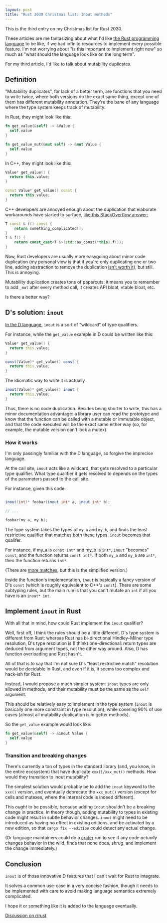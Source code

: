 ```yaml
---
layout: post
title: "Rust 2030 Christmas list: Inout methods"
---
```


This is the third entry on my Christmas list for Rust 2030.

These articles are me fantasizing about what I'd like [the Rust programming language](https://www.rust-lang.org/) to be like, if we had infinite resources to implement every possible feature. I'm not worrying about "is this important to implement right now" so much as "what should the language look like on the long term".

For my third article, I'd like to talk about mutability duplicates.


## Definition

"Mutability duplicates", for lack of a better term, are functions that you need to write twice, where both versions do the exact same thing, except one of them has different mutability annotation. They're the bane of any language where the type system keeps track of mutability.

In Rust, they might look like this:

```rust
fn get_value(&self) -> &Value {
  self.value
}

fn get_value_mut(&mut self) -> &mut Value {
  self.value
}
```

In C++, they might look like this:

```c++
Value* get_value() {
  return this.value;
}

const Value* get_value() const {
  return this.value;
}
```

C++ developers are annoyed enough about the duplication that elaborate workarounds have started to surface, [like this StackOverflow answer:](https://stackoverflow.com/a/47369227/3511753)

```c++
T const & f() const {
    return something_complicated();
}
T & f() {
    return const_cast<T &>(std::as_const(*this).f());
}
```

Now, Rust developers are usually more easygoing about minor code duplication (my personal view is that if you're only duplicating one or two line, adding abstraction to remove the duplication [isn't worth it](https://caseymuratori.com/blog_0015)), but still. This is annoying.

Mutability duplication creates tons of papercuts: it means you to remember to add `_mut` after every method call, it creates API bloat, vtable bloat, etc.

Is there a better way?


## D's solution: `inout`

[In the D language](https://dlang.org/spec/function.html#inout-functions), `inout` is a sort of "wildcard" of type qualifiers.

For instance, while the `get_value` example in D could be written like this:

```d
Value* get_value() {
  return this.value;
}

const(Value)* get_value() const {
  return this.value;
}
```

The idiomatic way to write it is actually

```d
inout(Value)* get_value() inout {
  return this.value;
}
```

Thus, there is no code duplication. Besides being shorter to write, this has a minor documentation advantage: a library user can read the prototype and know that the function can be called with a mutable or immutable object, and that the code executed will be the exact same either way (so, for example, the mutable version can't lock a mutex).

### How it works

I'm only passingly familiar with the D language, so forgive the imprecise language.

At the call site, `inout` acts like a wildcard, that gets resolved to a particular type qualifier. What type qualifier it gets resolved to depends on the types of the parameters passed to the call site.

For instance, given this code:

```d

inout(int)* foobar(inout int* a, inout int* b);

// ...

foobar(my_a, my_b);
```

The type system takes the types of `my_a` and `my_b`, and finds the least restrictive qualifier that matches both these types. `inout` becomes that qualifer.

For instance, if my_a is `const int*` and my_b is `int*`, `inout` "becomes" `const`, and the function returns `const int*`. If both `my_a` and `my_b` are `int*`, then the function returns `int*`.

(There are [more matches](https://dlang.org/spec/function.html#matching-an-inout-parameter), but this is the simplified version.)

Inside the function's implementation, `inout` is basically a fancy version of D's `const` (which is roughly equivalent to C++'s `const`). There are some subtyping rules, but the main rule is that you can't mutate an `int` if all you have is an `inout* int`.


## Implement `inout` in Rust

With all that in mind, how could Rust implement the `inout` qualifier?

Well, first off, I think the rules should be a little different. D's type system is different from Rust: whereas Rust has bi-directional Hindley–Milner type resolution, D's type resolution is (I think) one-directional: return types are deduced from argument types, not the other way around. Also, D has function overloading and Rust hasn't.

All of that is to say that I'm not sure D's "least restrictive match" resolution would be decidable in Rust, and even if it is, it seems too complex and hack-ish for Rust.

Instead, I would propose a much simpler system: `inout` types are only allowed in methods, and their mutability must be the same as the `self` argument.

This should be relatively easy to implement in the type system (`inout` is basically one more constraint in type resolution), while covering 90% of use cases (almost all mutability duplication is in getter methods).

So the `get_value` example would look like:

```rust
fn get_value(&self) -> &inout Value {
  self.value
}
```

### Transition and breaking changes

There's currently a ton of types in the standard library (and, you know, in the entire ecosystem) that have duplicate `xxx()/xxx_mut()` methods. How would they transition to inout mutability?

The simplest solution would probably be to add the `inout` keyword to the `xxx()` version, and eventually deprecate the `xxx_mut()` version (except for cells and mutexes, where the internal code is indeed different).

This *ought* to be possible, because adding `inout` shouldn't be a breaking change in practice. In theory though, adding mutability to types in existing code might result in subtle behavior changes. `inout` might need to be introduced as having no effect in existing editions, and be activated by a new edition, so that `cargo fix --edition` could detect any actual change.

(Or language maintainers could do a [crater](https://github.com/rust-lang/crater) run to see if any code *actually* changes behavior in the wild, finds that none does, shrug, and implement the change immediately.)


## Conclusion

`inout` is of those innovative D features that I can't wait for Rust to integrate.

It solves a common use-case in a very concise fashion, though it needs to be implemented with care to avoid making language semantics extremely complicated.

I hope it or something like it is added to the language eventually.

[Discussion on r/rust](https://www.reddit.com/r/rust/comments/s0ocgf/rust_2030_christmas_list_inout_methods/)
